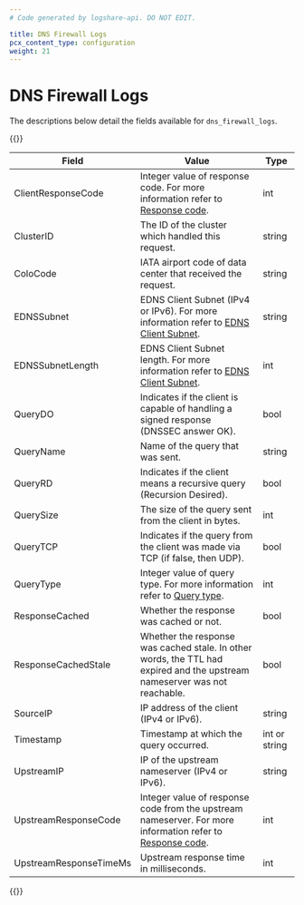 ```yaml
---
# Code generated by logshare-api. DO NOT EDIT.

title: DNS Firewall Logs
pcx_content_type: configuration
weight: 21
---
```


# DNS Firewall Logs

The descriptions below detail the fields available for `dns_firewall_logs`.

{{<table-wrap>}}

| Field | Value | Type |
| -- | -- | -- |
| ClientResponseCode | Integer value of response code. For more information refer to [Response code](https://www.iana.org/assignments/dns-parameters/dns-parameters.xhtml#dns-parameters-6). | int |
| ClusterID | The ID of the cluster which handled this request. | string |
| ColoCode | IATA airport code of data center that received the request. | string |
| EDNSSubnet | EDNS Client Subnet (IPv4 or IPv6). For more information refer to [EDNS Client Subnet](/logs/reference/glossary/#edns-client-subnet-ecs). | string |
| EDNSSubnetLength | EDNS Client Subnet length. For more information refer to [EDNS Client Subnet](/logs/reference/glossary/#edns-client-subnet-ecs). | int |
| QueryDO | Indicates if the client is capable of handling a signed response (DNSSEC answer OK). | bool |
| QueryName | Name of the query that was sent. | string |
| QueryRD | Indicates if the client means a recursive query (Recursion Desired). | bool |
| QuerySize | The size of the query sent from the client in bytes. | int |
| QueryTCP | Indicates if the query from the client was made via TCP (if false, then UDP). | bool |
| QueryType | Integer value of query type. For more information refer to [Query type](https://www.iana.org/assignments/dns-parameters/dns-parameters.xhtml#dns-parameters-4). | int |
| ResponseCached | Whether the response was cached or not. | bool |
| ResponseCachedStale | Whether the response was cached stale. In other words, the TTL had expired and the upstream nameserver was not reachable. | bool |
| SourceIP | IP address of the client (IPv4 or IPv6). | string |
| Timestamp | Timestamp at which the query occurred. | int or string |
| UpstreamIP | IP of the upstream nameserver (IPv4 or IPv6). | string |
| UpstreamResponseCode | Integer value of response code from the upstream nameserver. For more information refer to [Response code](https://www.iana.org/assignments/dns-parameters/dns-parameters.xhtml#dns-parameters-6). | int |
| UpstreamResponseTimeMs | Upstream response time in milliseconds. | int |

{{</table-wrap>}}
